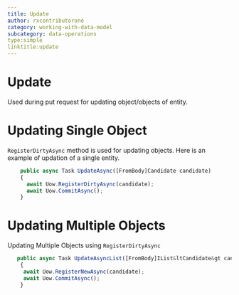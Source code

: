 ```yaml
---
title: Update
author: rxcontributorone
category: working-with-data-model
subcategory: data-operations 
type:simple
linktitle:update
---
```

# Update

Used during put request for updating object/objects of entity.

# Updating Single Object
`RegisterDirtyAsync` method is used for updating objects. Here is an example of updation of a single entity. 

````js
    public async Task UpdateAsync([FromBody]Candidate candidate)
    {
      await Uow.RegisterDirtyAsync(candidate);
      await Uow.CommitAsync();
    }
````    

# Updating Multiple Objects
Updating Multiple Objects using `RegisterDirtyAsync` 

````js
   public async Task UpdateAsyncList([FromBody]IList&ltCandidate&gt candidates)
    {     
     await Uow.RegisterNewAsync(candidate);
     await Uow.CommitAsync();
    }
````



